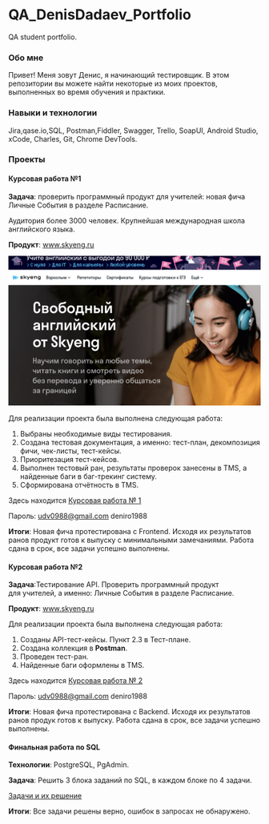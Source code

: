 # QA_DenisDadaev_Portfolio
QA student portfolio.

### Обо мне

Привет! Меня зовут Денис, я начинающий тестировщик. 
В этом репозитории вы можете найти некоторые из моих проектов, выполненных во время обучения и практики. 

### Навыки и технологии

Jira,qase.io,SQL, Postman,Fiddler, Swagger, Trello, 
SoapUI, Android Studio, xCode, Charles, Git, Chrome DevTools.

### Проекты
#### Курсовая работа №1
**Задача**: проверить программный продукт для учителей: новая фича Личные События в разделе Расписание.

Аудитория более 3000 человек. Крупнейшая международная школа английского языка.

**Продукт**: www.skyeng.ru

![Тестируемый веб продукт](https://github.com/DenisDaDaeV/QA_DenisDadaev_Portfolio/blob/main/Снимок%20экрана%202023-09-23%20в%2014.41.52.png?raw=true)

Для реализации проекта была выполнена следующая работа:  

1) Выбраны необходимые виды тестирования.
2) Создана тестовая документация, а именно: тест-план, декомпозиция фичи, чек-листы, тест-кейсы. 
3) Приоритезация тест-кейсов. 
4) Выполнен тестовый ран, результаты проверок занесены в TMS, а найденные баги в баг-трекинг систему.
5) Сформирована отчётность в TMS.

Здесь находится [Курсовая работа № 1](https://deniro-report.atlassian.net/wiki/spaces/~63fc600a2847866310fda5a9/pages/1703982/-)

Пароль: 
udv0988@gmail.com
deniro1988

**Итоги**: Новая фича протестирована с Frontend. Исходя их результатов ранов продукт готов к выпуску с минимальными замечаниями. Работа сдана в срок, все задачи успешно выполнены.

#### Курсовая работа №2

**Задача**:Тестирование API. Проверить программный продукт для учителей, а именно: Личные События в разделе Расписание.

**Продукт**: www.skyeng.ru

Для реализации проекта была выполнена следующая работа:  

1) Созданы API-тест-кейсы. Пункт 2.3 в Тест-плане.
2) Создана коллекция в **Postman**.
3) Проведен тест-ран.
4) Найденные баги оформлены в TMS.

Здесь находится [Курсовая работа № 2](https://deniro-report.atlassian.net/wiki/spaces/~63fc600a2847866310fda5a9/pages/1703982/-)

Пароль: 
udv0988@gmail.com
deniro1988

**Итоги**: Новая фича протестирована с Backend. Исходя их результатов ранов продук готов к выпуску. Работа сдана в срок, все задачи успешно выполнены.

#### Финальная работа по SQL

**Технологии**: PostgreSQL, PgAdmin.

**Задача**: Решить 3 блока заданий по SQL, в каждом блоке по 4 задачи.

[Задачи и их решение](https://github.com/DenisDaDaeV/QA_DenisDadaev_Portfolio/blob/main/SQL_Final)

**Итоги**: Все задачи решены верно, ошибок в запросах не обнаружено.
